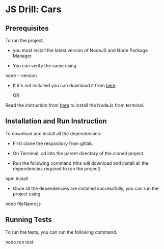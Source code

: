 # JS Drill: Cars

## Prerequisites

To run the project,

* you must install the latest version of NodeJS and Node Package Manager.

* You can verify the same using

node --version

* If it's not installed you can download it from [here](https://nodejs.org/en/).

    OR

Read the instruction from [here](https://github.com/mountblue/python-django-path/blob/master/javascript/1.%20getting-started.md) to install the NodeJs from terminal.

## Installation and Run Instruction

To download and install all the dependencies:

* First clone the respository from gitlab.

* On Terminal, cd into the parent directory of the cloned project.

* Run the following command (this will download and install all the dependencies required to run the project)

npm install

* Once all the dependencies are installed successfully, you can run the project using

node fileName.js

## Running Tests

To run the tests, you can run the following command.

node run test

